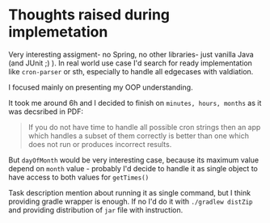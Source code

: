 # Thoughts raised during implemetation

Very interesting assigment- no Spring, no other libraries- just vanilla Java (and JUnit ;) ).
In real world use case I'd search for ready implementation like `cron-parser` or sth, especially to handle all edgecases with valdiation. 

I focused mainly on presenting my OOP understanding.

It took me around 6h and I decided to finish on `minutes, hours, months` as it was decsribed in PDF: 
> If you do not have time to
handle all possible cron strings then an app which handles a subset of them correctly is
better than one which does not run or produces incorrect results.

But `dayOfMonth` would be very interesting case, because its maximum value depend on `month` value - probably I'd decide to handle it as single object to have access to both values for `getTimes()`

Task description mention about running it as single command, but I think providing gradle wrapper is enough. If no I'd do it with `./gradlew distZip` and providing distribution of `jar` file with instruction.
